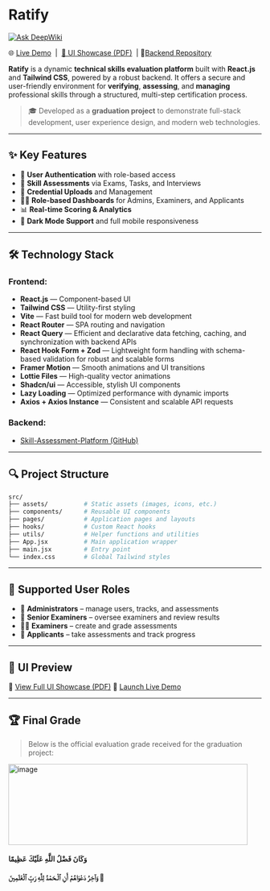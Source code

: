 # Ratify

[![Ask DeepWiki](https://deepwiki.com/badge.svg)](https://deepwiki.com/MayarQasrawi/Ratify)

🌐 [Live Demo](https://www.linkedin.com/posts/mayar-qasarwa-971556219_graduationproject-techskills-edtech-activity-7347623320739098624-BjKc?utm_source=share&utm_medium=member_desktop&rcm=ACoAADcTjuUBgeHCrB2FPy81AcxS69YXdTGUMS8)  |  [📁 UI Showcase (PDF)](https://drive.google.com/file/d/1kxSAN3zyXUMjRt4Ele-sjgvy-h8vB1R5/view)
 | 📡[Backend Repository](https://github.com/AzzaEid/Skill-Assessment-Platform)

**Ratify** is a dynamic **technical skills evaluation platform** built with **React.js** and **Tailwind CSS**, powered by a robust backend.
It offers a secure and user-friendly environment for **verifying**, **assessing**, and **managing** professional skills through a structured, multi-step certification process.

> 🎓 Developed as a **graduation project** to demonstrate full-stack development, user experience design, and modern web technologies.

---

## ✨ Key Features

* 🔐 **User Authentication** with role-based access
* 📝 **Skill Assessments** via Exams, Tasks, and Interviews
* 📂 **Credential Uploads** and Management
* 🧑‍💼 **Role-based Dashboards** for Admins, Examiners, and Applicants
* 📊 **Real-time Scoring & Analytics**
* 🌙 **Dark Mode Support** and full mobile responsiveness

---

## 🛠️ Technology Stack

### Frontend:

* **React.js** — Component-based UI
* **Tailwind CSS** — Utility-first styling
* **Vite** — Fast build tool for modern web development
* **React Router** — SPA routing and navigation
* **React Query** — Efficient and declarative data fetching, caching, and synchronization with backend APIs
* **React Hook Form + Zod** — Lightweight form handling with schema-based validation for robust and scalable forms
* **Framer Motion** — Smooth animations and UI transitions
* **Lottie Files** — High-quality vector animations
* **Shadcn/ui** — Accessible, stylish UI components
* **Lazy Loading** — Optimized performance with dynamic imports
* **Axios + Axios Instance** — Consistent and scalable API requests

### Backend:

* [Skill-Assessment-Platform (GitHub)](https://github.com/AzzaEid/Skill-Assessment-Platform)

---

## 🔍 Project Structure

```bash
src/
├── assets/          # Static assets (images, icons, etc.)
├── components/      # Reusable UI components
├── pages/           # Application pages and layouts
├── hooks/           # Custom React hooks
├── utils/           # Helper functions and utilities
├── App.jsx          # Main application wrapper
├── main.jsx         # Entry point
└── index.css        # Global Tailwind styles
```

---

## 👥 Supported User Roles

* 👤 **Administrators** – manage users, tracks, and assessments
* 👥 **Senior Examiners** – oversee examiners and review results
* 🧑‍🏫 **Examiners** – create and grade assessments
* 🙋 **Applicants** – take assessments and track progress

---

## 📸 UI Preview

📁 [View Full UI Showcase (PDF)](https://drive.google.com/file/d/1kxSAN3zyXUMjRt4Ele-sjgvy-h8vB1R5/view)
🚀 [Launch Live Demo](https://www.linkedin.com/posts/mayar-qasarwa-971556219_graduationproject-techskills-edtech-activity-7347623320739098624-BjKc?utm_source=share&utm_medium=member_desktop&rcm=ACoAADcTjuUBgeHCrB2FPy81AcxS69YXdTGUMS8)

---

## 🏆 Final Grade

> Below is the official evaluation grade received for the graduation project:
<img width="476" height="161" alt="image" src="https://github.com/user-attachments/assets/6581fce3-60f1-4648-9597-e6d12af8d0b4" />

#### وَكَانَ فَضْلُ اللَّهِ عَلَيْكَ عَظِيمًا 
#### وَآخِرُ دَعْوَاهُمْ أَنِ ٱلْـحَمْدُ لِلَّهِ رَبِّ ٱلْعَٰلَمِينَ 🌿
